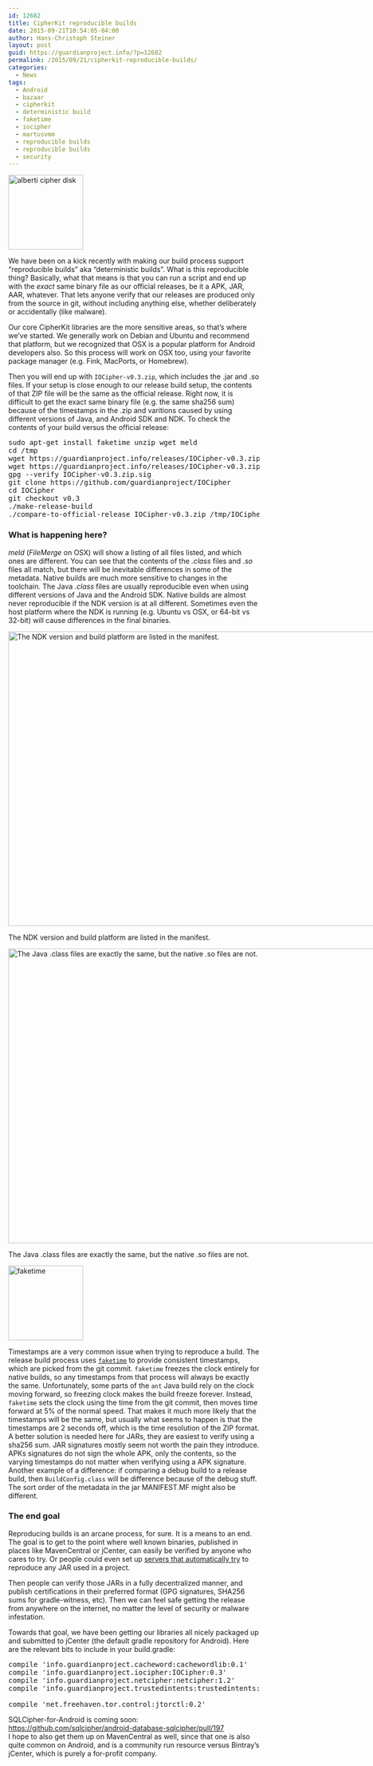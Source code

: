 ```yaml
---
id: 12682
title: CipherKit reproducible builds
date: 2015-09-21T10:54:05-04:00
author: Hans-Christoph Steiner
layout: post
guid: https://guardianproject.info/?p=12682
permalink: /2015/09/21/cipherkit-reproducible-builds/
categories:
  - News
tags:
  - Android
  - bazaar
  - cipherkit
  - deterministic build
  - faketime
  - iocipher
  - martusvmm
  - reproducible builds
  - reproducible builds
  - security
---
```

[<img src="https://guardianproject.info/wp-content/uploads/2012/10/alberti_cipher_disk-150x150.jpg" alt="alberti cipher disk" width="150" height="150" class="alignright size-thumbnail wp-image-3079" srcset="https://guardianproject.info/wp-content/uploads/2012/10/alberti_cipher_disk-150x150.jpg 150w, https://guardianproject.info/wp-content/uploads/2012/10/alberti_cipher_disk.jpg 245w" sizes="(max-width: 150px) 100vw, 150px" />](https://guardianproject.info/wp-content/uploads/2012/10/alberti_cipher_disk.jpg)

We have been on a kick recently with making our build process support “reproducible builds” aka “deterministic builds”. What is this reproducible thing? Basically, what that means is that you can run a script and end up with the _exact_ same binary file as our official releases, be it a APK, JAR, AAR, whatever. That lets anyone verify that our releases are produced only from the source in git, without including anything else, whether deliberately or accidentally (like malware).

Our core CipherKit libraries are the more sensitive areas, so that’s where we’ve started. We generally work on Debian and Ubuntu and recommend that platform, but we recognized that OSX is a popular platform for Android developers also. So this process will work on OSX too, using your favorite package manager (e.g. Fink, MacPorts, or Homebrew).

Then you will end up with `IOCipher-v0.3.zip`, which includes the .jar and .so files. If your setup is close enough to our release build setup, the contents of that ZIP file will be the same as the official release. Right now, it is difficult to get the exact same binary file (e.g. the same sha256 sum) because of the timestamps in the .zip and varitions caused by using different versions of Java, and Android SDK and NDK. To check the contents of your build versus the official release:

<pre>sudo apt-get install faketime unzip wget meld
cd /tmp
wget https://guardianproject.info/releases/IOCipher-v0.3.zip
wget https://guardianproject.info/releases/IOCipher-v0.3.zip.sig
gpg --verify IOCipher-v0.3.zip.sig
git clone https://github.com/guardianproject/IOCipher
cd IOCipher
git checkout v0.3
./make-release-build
./compare-to-official-release IOCipher-v0.3.zip /tmp/IOCipher-v0.3.zip
</pre>

### What is happening here?

_meld_ (_FileMerge_ on OSX) will show a listing of all files listed, and which ones are different. You can see that the contents of the _.class_ files and _.so_ files all match, but there will be inevitable differences in some of the metadata. Native builds are much more sensitive to changes in the toolchain. The Java _.class_ files are usually reproducible even when using different versions of Java and the Android SDK. Native builds are almost never reproducible if the NDK version is at all different. Sometimes even the host platform where the NDK is running (e.g. Ubuntu vs OSX, or 64-bit vs 32-bit) will cause differences in the final binaries.

<div id="attachment_13105" style="width: 883px" class="wp-caption alignnone">
  <a href="https://guardianproject.info/wp-content/uploads/2015/09/Screenshot-.-IOCipher-v0.3-MANIFEST.MF-_tmp-IOCipher-v0.3-MANIFEST.MF-Meld.png"><img aria-describedby="caption-attachment-13105" src="https://guardianproject.info/wp-content/uploads/2015/09/Screenshot-.-IOCipher-v0.3-MANIFEST.MF-_tmp-IOCipher-v0.3-MANIFEST.MF-Meld.png" alt="The NDK version and build platform are listed in the manifest." width="873" height="591" class="size-full wp-image-13105" srcset="https://guardianproject.info/wp-content/uploads/2015/09/Screenshot-.-IOCipher-v0.3-MANIFEST.MF-_tmp-IOCipher-v0.3-MANIFEST.MF-Meld.png 873w, https://guardianproject.info/wp-content/uploads/2015/09/Screenshot-.-IOCipher-v0.3-MANIFEST.MF-_tmp-IOCipher-v0.3-MANIFEST.MF-Meld-300x203.png 300w" sizes="(max-width: 873px) 100vw, 873px" /></a>
  
  <p id="caption-attachment-13105" class="wp-caption-text">
    The NDK version and build platform are listed in the manifest.
  </p>
</div>

<div id="attachment_13104" style="width: 883px" class="wp-caption alignnone">
  <a href="https://guardianproject.info/wp-content/uploads/2015/09/Screenshot-.-IOCipher-v0.3-_tmp-IOCipher-v0.3-Meld.png"><img aria-describedby="caption-attachment-13104" src="https://guardianproject.info/wp-content/uploads/2015/09/Screenshot-.-IOCipher-v0.3-_tmp-IOCipher-v0.3-Meld.png" alt="The Java .class files are exactly the same, but the native .so files are not." width="873" height="591" class="size-full wp-image-13104" srcset="https://guardianproject.info/wp-content/uploads/2015/09/Screenshot-.-IOCipher-v0.3-_tmp-IOCipher-v0.3-Meld.png 873w, https://guardianproject.info/wp-content/uploads/2015/09/Screenshot-.-IOCipher-v0.3-_tmp-IOCipher-v0.3-Meld-300x203.png 300w" sizes="(max-width: 873px) 100vw, 873px" /></a>
  
  <p id="caption-attachment-13104" class="wp-caption-text">
    The Java .class files are exactly the same, but the native .so files are not.
  </p>
</div>

[<img src="https://guardianproject.info/wp-content/uploads/2015/09/1024px-End_CEST.svg_-150x150.png" alt="faketime" width="150" height="150" class="alignright size-thumbnail wp-image-13098" srcset="https://guardianproject.info/wp-content/uploads/2015/09/1024px-End_CEST.svg_-150x150.png 150w, https://guardianproject.info/wp-content/uploads/2015/09/1024px-End_CEST.svg_-300x300.png 300w, https://guardianproject.info/wp-content/uploads/2015/09/1024px-End_CEST.svg_-200x200.png 200w, https://guardianproject.info/wp-content/uploads/2015/09/1024px-End_CEST.svg_.png 1024w" sizes="(max-width: 150px) 100vw, 150px" />](https://guardianproject.info/wp-content/uploads/2015/09/1024px-End_CEST.svg_.png)

Timestamps are a very common issue when trying to reproduce a build. The release build process uses <a href="https://github.com/wolfcw/libfaketime" target="_blank"><code>faketime</code></a> to provide consistent timestamps, which are picked from the git commit. `faketime` freezes the clock entirely for native builds, so any timestamps from that process will always be exactly the same. Unfortunately, some parts of the `ant` Java build rely on the clock moving forward, so freezing clock makes the build freeze forever. Instead, `faketime` sets the clock using the time from the git commit, then moves time forward at 5% of the normal speed. That makes it much more likely that the timestamps will be the same, but usually what seems to happen is that the timestamps are 2 seconds off, which is the time resolution of the ZIP format. A better solution is needed here for JARs, they are easiest to verify using a sha256 sum. JAR signatures mostly seem not worth the pain they introduce. APKs signatures do not sign the whole APK, only the contents, so the varying timestamps do not matter when verifying using a APK signature. Another example of a difference: if comparing a debug build to a release build, then `BuildConfig.class` will be difference because of the debug stuff. The sort order of the metadata in the jar MANIFEST.MF might also be different.

### The end goal

Reproducing builds is an arcane process, for sure. It is a means to an end. The goal is to get to the point where well known binaries, published in places like MavenCentral or jCenter, can easily be verified by anyone who cares to try. Or people could even set up <a href="https://f-droid.org/wiki/page/Verification_Server" target="_blank">servers that automatically try</a> to reproduce any JAR used in a project.

Then people can verify those JARs in a fully decentralized manner, and publish certifications in their preferred format (GPG signatures, SHA256 sums for gradle-witness, etc). Then we can feel safe getting the release from anywhere on the internet, no matter the level of security or malware infestation.

Towards that goal, we have been getting our libraries all nicely packaged up and submitted to jCenter (the default gradle repository for Android). Here are the relevant bits to include in your build.gradle:

<pre>compile 'info.guardianproject.cacheword:cachewordlib:0.1'
compile 'info.guardianproject.iocipher:IOCipher:0.3'
compile 'info.guardianproject.netcipher:netcipher:1.2'
compile 'info.guardianproject.trustedintents:trustedintents:0.0'

compile 'net.freehaven.tor.control:jtorctl:0.2'
</pre>

SQLCipher-for-Android is coming soon:  
<a href="https://github.com/sqlcipher/android-database-sqlcipher/pull/197" target="_blank">https://github.com/sqlcipher/android-database-sqlcipher/pull/197</a>  
I hope to also get them up on MavenCentral as well, since that one is also quite common on Android, and is a community run resource versus Bintray’s jCenter, which is purely a for-profit company.